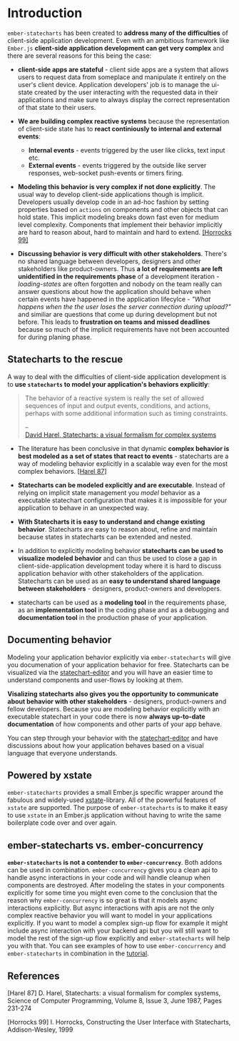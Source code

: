 # Introduction

`ember-statecharts` has been created to **address many of the difficulties** of client-side
application development. Even with an ambitious framework like `Ember.js`
<strong>client-side application development can get very complex</strong> and there are several reasons for this being the case:

* **client-side apps are stateful** - client side apps are a system that allows users
to request data from someplace and manipulate it entirely on the user's client device.
Application developers' job is to manage the ui-state created by the user interacting
with the requested data in their applications and make sure to always display
the correct representation of that state to their users.

* **We are building complex reactive systems** because the representation of client-side state has to **react continiously to internal and external events**:

  * __Internal events__ - events triggered by the user like clicks, text input etc.
  * __External events__ - events triggered by the outside like server responses,
    web-socket push-events or timers firing.

* **Modeling this behavior is very complex if not done explicitly**. The usual way to
develop client-side applications though is implicit. Developers usually develop
code in an ad-hoc fashion by setting properties based on `actions` on components
and other objects that can hold state. This implicit modeling breaks down fast
even for medium level complexity. Components that implement their behavior
implicitly are hard to reason about, hard to maintain and hard to extend. [[Horrocks 99]](#horrocks)

* **Discussing behavior is very difficult with other stakeholders**. There's no shared
language between developers, designers and other stakeholders like product-owners.
Thus **a lot of requirements are left unidentified in the requirements phase** of a
development iteration - _loading-states_ are often forgotten and nobody on the team really
can answer questions about how the application should behave when certain events have
happened in the application lifecylce - _"What happens when the the user loses the
server connection during upload?"_ and similiar are questions that come up during
development but not before. This leads to **frustration on teams and missed deadlines**
because so much of the implicit requirements have not been accounted for during planing
phase.

## Statecharts to the rescue
A way to deal with the difficulties of  client-side application development is to **use `statecharts` to model your application's behaviors explicitly**:

<blockquote class="docs-mb-4">
  <p class="docs-text-serif quote docs-ml-12 docs-mr-8 docs-text-large-1">
    The behavior of a reactive system is really the set of allowed sequences of
    input and output events, conditions, and actions, perhaps with some additional
    information such as timing constraints.
  </p>
  <div class="docs-flex docs-ml-12 docs--mt-3">
    <div class="docs-text-grey-light">–</div>
    <a href="#harel" class="docs-md__a docs-ml-2">David Harel, Statecharts: a visual formalism for complex systems</a>
  </div>
</blockquote>

* The literature has been conclusive in that dynamic **complex behavior is best modeled
as a set of states that react to events** - statecharts are a way of modeling
behavior explicitly in a scalable way even for the most complex behaviors. [[Harel 87]](#harel)

* **Statecharts can be modeled explicitly and are executable**.  Instead of relying
on implicit state management you _model_ behavior as a executable statechart configuration
that makes it is impossible for your application to behave in an unexpected way.

* **With Statecharts it is easy to understand and change existing behavior**. Statecharts are easy
to reason about, refine and maintain because states in statecharts can be extended and nested.

* In addition to explicitly modeling behavior **statecharts can be used to visualize
modeled behavior** and can thus be used to close a gap in client-side-application development
today where it is hard to discuss application behavior with other stakeholders of the application.
Statecharts can be used as an **easy to understand shared language between stakeholders** -
designers, product-owners and developers.

* statecharts can be used as a **modeling tool** in the requirements phase, as an **implementation tool**
in the coding phase and as a debugging and **documentation tool** in the production phase of your application.


## Documenting behavior

Modeling your application behavior explicitly via `ember-statecharts` will give you documenation
of your application behavior for free. Statecharts can be visualized via the [statechart-editor](/editor)
and you will have an easier time to understand components and user-flows by looking at them.

**Visalizing statecharts also gives you the opportunity to communicate about behavior
with other stakeholders** - designers, product-owners and fellow developers. Because you
are modeling behavior explicitly with an executable statechart in your code there is
now **always up-to-date documentation** of how components and other parts of your app behave.

You can step through your behavior with the [statechart-editor](/editor) and have discussions
about how your application behaves based on a visual language that everyone understands.

## Powered by xstate

`ember-statecharts` provides a small Ember.js specific wrapper around the fabulous
and widely-used [xstate](https://xstate.js.org/docs/)-library. All of the  powerful
features of `xstate` are supported. The purpose of `ember-statecharts` is to
make it easy to use `xstate` in an Ember.js application without having
to write the same boilerplate code over and over again.

## ember-statecharts vs. ember-concurrency

**`ember-statecharts` is not a contender to `ember-concurrency`**. Both addons can be used
in combination. `ember-concurrency` gives you a clean api to handle async interactions in
your code and will handle cleanup when components are destroyed. After modeling
the states in your components explicitly for some time you might even come to the conclusion
that the reason why `ember-concurrency` is so great is that it models async interactions
explicitly. But async interactions with apis are not the only complex reactive behavior you will
want to model in your applications explicitly. If you want to model a complex sign-up flow for example
it might include async interaction with your backend api but you will still want to model
the rest of the sign-up flow explicitly and `ember-statecharts` will help you with that.
You can see examples of how to use `ember-concurrency` and `ember-statecharts` in combination in the [tutorial](/docs/tutorial).

## References

[<a name="harel">[Harel 87]</a> D. Harel, Statecharts: a visual formalism for complex systems, Science of Computer Programming, Volume 8, Issue 3, June 1987, Pages 231-274](https://www.sciencedirect.com/science/article/pii/0167642387900359)

[<a name="horrocks">[Horrocks 99]</a> I. Horrocks, Constructing the User Interface with Statecharts, Addison-Wesley, 1999](https://books.google.no/books/about/Constructing_the_User_Interface_with_Sta.html?id=-9VQAAAAMAAJ&redir_esc=y&hl=en)

